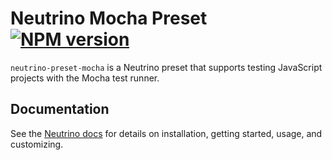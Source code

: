 # Neutrino Mocha Preset [![NPM version][npm-image]][npm-url]

`neutrino-preset-mocha` is a Neutrino preset that supports testing JavaScript projects with the Mocha test runner.

## Documentation

See the [Neutrino docs](http://neutrino.js.org/presets/neutrino-preset-mocha/)
for details on installation, getting started, usage, and customizing.

[npm-image]: https://badge.fury.io/js/neutrino-preset-mocha.svg
[npm-url]: https://npmjs.org/package/neutrino-preset-mocha
